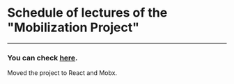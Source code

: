 # Schedule of lectures of the "Mobilization Project"

---

### You can check [here](http://yarikleto.github.io/y-l-1-react/build/).

Moved the project to React and Mobx.
